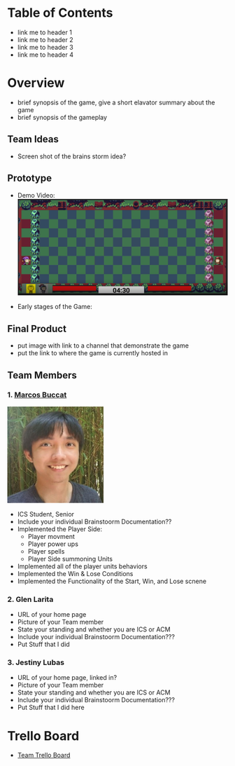 # Table of Contents
- link me to header 1
- link me to header 2
- link me to header 3
- link me to header 4

# Overview
- brief synopsis of the game, give a short elavator summary about the game
- brief synopsis of the gameplay

## Team Ideas
- Screen shot of the brains storm idea?

## Prototype
- Demo Video:
[![Prototype Demo](images/cover-Images/Prototype-cover-image.PNG)](https://youtu.be/oZFPC-a47eo)

- Early stages of the Game:


## Final Product
- put image with link to a channel that demonstrate the game
- put the link to where the game is currently hosted in

## Team Members

### 1. [Marcos Buccat](https://buccatm.github.io/)
<img src="images/marcosb/gitHub-profile-picture.jpg" width="220" height="220">

- ICS Student, Senior
- Include your individual Brainstoorm Documentation??
- Implemented the Player Side:
  - Player movment
  - Player power ups
  - Player spells
  - Player Side summoning Units
- Implemented all of the player units behaviors
- Implemented the Win & Lose Conditions
- Implemented the Functionality of the Start, Win, and Lose scnene
 
### 2. Glen Larita
- URL of your home page
- Picture of your Team member
- State your standing and whether you are ICS or ACM
- Include your individual Brainstoorm Documentation???
- Put Stuff that I did

### 3. Jestiny Lubas
- URL of your home page, linked in?
- Picture of your Team member
- State your standing and whether you are ICS or ACM
- Include your individual Brainstoorm Documentation???
- Put Stuff that I did here

# Trello Board
- [Team Trello Board](https://trello.com/b/p0tyVYj3/sorcerer-duel)
